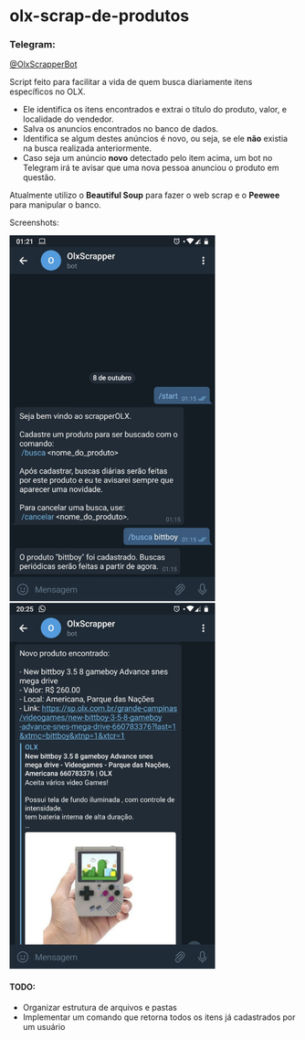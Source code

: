 # olx-scrap-de-produtos

### Telegram:
[@OlxScrapperBot](https://t.me/OlxScrapperBot)

Script feito para facilitar a vida de quem busca diariamente itens específicos no OLX.

- Ele identifica os itens encontrados e extrai o título do produto, valor, e localidade do vendedor.
- Salva os anuncios encontrados no banco de dados.
- Identifica se algum destes anúncios é novo, ou seja, se ele **não** existia na busca realizada anteriormente.
- Caso seja um anúncio **novo** detectado pelo item acima, um bot no Telegram irá te avisar que uma nova pessoa anunciou o produto em questão.

Atualmente utilizo o **Beautiful Soup** para fazer o web scrap e o **Peewee** para manipular o banco.

Screenshots:

<img src="https://github.com/Doc-McCoy/olx-scrap-de-produtos/blob/master/screenshots/screenshot_01.jpg" width="360" height="640"/>

<img src="https://github.com/Doc-McCoy/olx-scrap-de-produtos/blob/master/screenshots/screenshot_02.jpg" width="360" height="640"/>

#### TODO:
- Organizar estrutura de arquivos e pastas
- Implementar um comando que retorna todos os itens já cadastrados por um usuário
